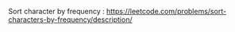 Sort character by frequency : https://leetcode.com/problems/sort-characters-by-frequency/description/
